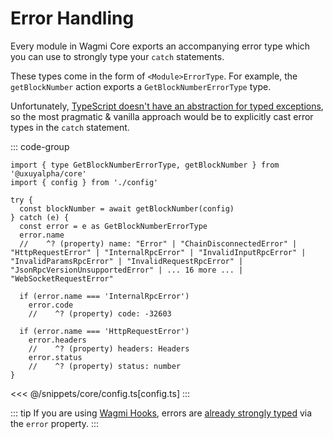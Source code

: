 # Error Handling

Every module in Wagmi Core exports an accompanying error type which you can use to strongly type your `catch` statements.

These types come in the form of `<Module>ErrorType`. For example, the `getBlockNumber` action exports a `GetBlockNumberErrorType` type.

Unfortunately, [TypeScript doesn't have an abstraction for typed exceptions](https://github.com/microsoft/TypeScript/issues/13219), so the most pragmatic & vanilla approach would be to explicitly cast error types in the `catch` statement.

::: code-group
```tsx [index.tsx]
import { type GetBlockNumberErrorType, getBlockNumber } from '@uxuyalpha/core'
import { config } from './config'

try {
  const blockNumber = await getBlockNumber(config)
} catch (e) {
  const error = e as GetBlockNumberErrorType
  error.name
  //    ^? (property) name: "Error" | "ChainDisconnectedError" | "HttpRequestError" | "InternalRpcError" | "InvalidInputRpcError" | "InvalidParamsRpcError" | "InvalidRequestRpcError" | "JsonRpcVersionUnsupportedError" | ... 16 more ... | "WebSocketRequestError"

  if (error.name === 'InternalRpcError')
    error.code
    //    ^? (property) code: -32603

  if (error.name === 'HttpRequestError')
    error.headers
    //    ^? (property) headers: Headers
    error.status
    //    ^? (property) status: number
}
```
<<< @/snippets/core/config.ts[config.ts]
:::

::: tip
If you are using [Wagmi Hooks](/react/api/hooks), errors are [already strongly typed](/react/guides/error-handling) via the `error` property.
:::